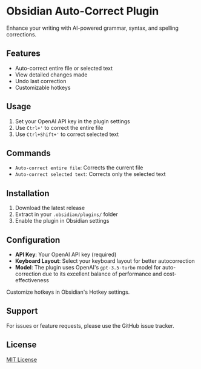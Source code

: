 # Obsidian Auto-Correct Plugin

Enhance your writing with AI-powered grammar, syntax, and spelling corrections.

## Features

- Auto-correct entire file or selected text
- View detailed changes made
- Undo last correction
- Customizable hotkeys

## Usage

1. Set your OpenAI API key in the plugin settings
2. Use `Ctrl+'` to correct the entire file
3. Use `Ctrl+Shift+'` to correct selected text

## Commands

- `Auto-correct entire file`: Corrects the current file
- `Auto-correct selected text`: Corrects only the selected text

## Installation

1. Download the latest release
2. Extract in your `.obsidian/plugins/` folder
3. Enable the plugin in Obsidian settings

## Configuration

- **API Key**: Your OpenAI API key (required)
- **Keyboard Layout**: Select your keyboard layout for better autocorrection
- **Model**: The plugin uses OpenAI's `gpt-3.5-turbo` model for auto-correction due to its excellent balance of performance and cost-effectiveness

Customize hotkeys in Obsidian's Hotkey settings.

## Support

For issues or feature requests, please use the GitHub issue tracker.

## License

[MIT License](LICENSE)
